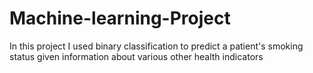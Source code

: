 # Machine-learning-Project

In this project I used binary classification to predict a patient's smoking status given information about various other health indicators
